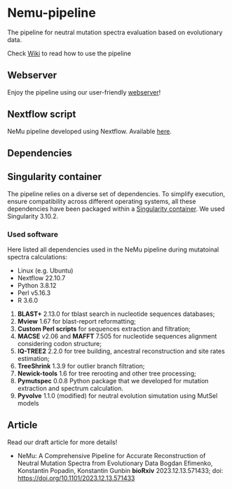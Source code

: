 # Nemu-pipeline

The pipeline for neutral mutation spectra evaluation based on evolutionary data.

Check [Wiki](https://github.com/mitoclub/nemu-pipeline/wiki) to read how to use the pipeline

## Webserver

Enjoy the pipeline using our user-friendly [webserver](https://nemu-pipeline.streamlit.app/)!

## Nextflow script

NeMu pipeline developed using Nextflow. Available [here](./pipeline/).

## Dependencies

## Singularity container

The pipeline relies on a diverse set of dependencies. To simplify execution, ensure compatibility across different operating systems, all these dependencies have been packaged within a [Singularity container](./singularity/). We used Singularity 3.10.2.

### Used software

Here listed all dependencies used in the NeMu pipeline during mutatoinal spectra calculations:

- Linux (e.g. Ubuntu)
- Nextflow 22.10.7
- Python 3.8.12
- Perl v5.16.3
- R 3.6.0

1. **BLAST+** 2.13.0 for tblast search in nucleotide sequences databases;
2. **Mview** 1.67 for blast-report reformatting;
3. **Custom Perl scripts** for sequences extraction and filtration;
4. **MACSE** v2.06 and **MAFFT** 7.505 for nucleotide sequences alignment considering codon structure;
5. **IQ-TREE2** 2.2.0 for tree building, ancestral reconstruction and site rates estimation;
6. **TreeShrink** 1.3.9 for outlier branch filtration;
7. **Newick-tools** 1.6 for tree rerooting and other tree processing;
8. **Pymutspec** 0.0.8 Python package that we developed for mutation extraction and spectrum calculation.
9. **Pyvolve** 1.1.0 (modified) for neutral evolution simutation using MutSel models

## Article

Read our draft article for more details!

- NeMu: A Comprehensive Pipeline for Accurate Reconstruction of Neutral Mutation Spectra 
from Evolutionary Data Bogdan Efimenko, Konstantin Popadin, Konstantin Gunbin 
**bioRxiv** 2023.12.13.571433; doi: https://doi.org/10.1101/2023.12.13.571433
